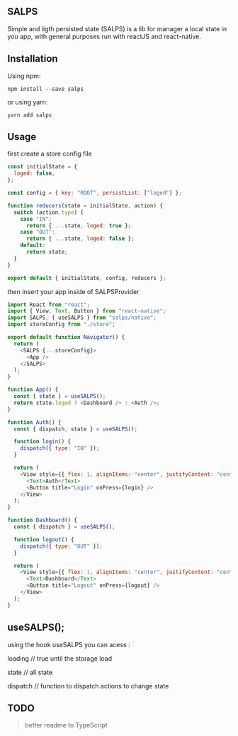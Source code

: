 ## SALPS

Simple and ligth persisted state (SALPS) is a lib for manager a local state in you app, with general purposes run with reactJS and react-native.

## Installation

Using npm:

```shell
npm install --save salps
```

or using yarn:

```shell
yarn add salps
```

## Usage

first create a store config file

```javascript
const initialState = {
  loged: false,
};

const config = { key: "ROOT", persistList: ["loged"] };

function reducers(state = initialState, action) {
  switch (action.type) {
    case "IN":
      return { ...state, loged: true };
    case "OUT":
      return { ...state, loged: false };
    default:
      return state;
  }
}

export default { initialState, config, reducers };
```

then insert your app inside of SALPSProvider

```javascript
import React from "react";
import { View, Text, Button } from "react-native";
import SALPS, { useSALPS } from "salps/native";
import storeConfig from "./store";

export default function Navigator() {
  return (
    <SALPS {...storeConfig}>
      <App />
    </SALPS>
  );
}

function App() {
  const { state } = useSALPS();
  return state.loged ? <Dashboard /> : <Auth />;
}

function Auth() {
  const { dispatch, state } = useSALPS();

  function login() {
    dispatch({ type: "IN" });
  }

  return (
    <View style={{ flex: 1, alignItems: "center", justifyContent: "center" }}>
      <Text>Auth</Text>
      <Button title="Login" onPress={login} />
    </View>
  );
}

function Dashboard() {
  const { dispatch } = useSALPS();

  function logout() {
    dispatch({ type: "OUT" });
  }

  return (
    <View style={{ flex: 1, alignItems: "center", justifyContent: "center" }}>
      <Text>Dashboard</Text>
      <Button title="Logout" onPress={logout} />
    </View>
  );
}
```

## useSALPS();

using the hook useSALPS you can acess :

loading // true until the storage load

state // all state

dispatch // function to dispatch actions to change state

## TODO

> better readme
> to TypeScript
